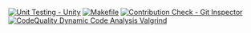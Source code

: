 [![Unit Testing - Unity](https://github.com/AkhileshShindhe/Step_in_cashflow-management-system/actions/workflows/unity.yml/badge.svg)](https://github.com/AkhileshShindhe/Step_in_cashflow-management-system/actions/workflows/unity.yml)
[![Makefile](https://github.com/AkhileshShindhe/Step_in_cashflow-management-system/actions/workflows/Makefile.yml/badge.svg)](https://github.com/AkhileshShindhe/Step_in_cashflow-management-system/actions/workflows/Makefile.yml)
[![Contribution Check - Git Inspector](https://github.com/AkhileshShindhe/Step_in_cashflow-management-system/actions/workflows/gitinspector.yml/badge.svg)](https://github.com/AkhileshShindhe/Step_in_cashflow-management-system/actions/workflows/gitinspector.yml)
[![CodeQuality Dynamic Code Analysis Valgrind](https://github.com/AkhileshShindhe/Step_in_cashflow-management-system/actions/workflows/CodeQuality_Dynamic.yml/badge.svg)](https://github.com/AkhileshShindhe/Step_in_cashflow-management-system/actions/workflows/CodeQuality_Dynamic.yml)
